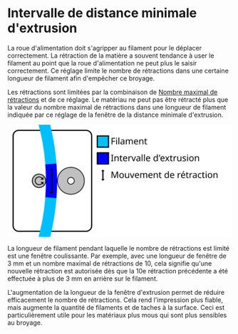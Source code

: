 Intervalle de distance minimale d'extrusion
====
La roue d'alimentation doit s'agripper au filament pour le déplacer correctement. La rétraction de la matière a souvent tendance à user le filament au point que la roue d'alimentation ne peut plus le saisir correctement. Ce réglage limite le nombre de rétractions dans une certaine longueur de filament afin d'empêcher ce broyage.

Les rétractions sont limitées par la combinaison de [Nombre maximal de rétractions](retraction_count_max.md) et de ce réglage. Le matériau ne peut pas être rétracté plus que la valeur du nombre maximal de rétractions dans une longueur de filament indiquée par ce réglage de la fenêtre de la distance minimale d'extrusion.

![Une certaine longueur de filament le long de laquelle le nombre de rétractions est limité](../images/retraction_count_max_fr.svg)

La longueur de filament pendant laquelle le nombre de rétractions est limité est une fenêtre coulissante. Par exemple, avec une longueur de fenêtre de 3 mm et un nombre maximal de rétractions de 10, cela signifie qu'une nouvelle rétraction est autorisée dès que la 10e rétraction précédente a été effectuée à plus de 3 mm en arrière sur le filament.

L'augmentation de la longueur de la fenêtre d'extrusion permet de réduire efficacement le nombre de rétractions. Cela rend l'impression plus fiable, mais augmente la quantité de filaments et de taches à la surface. Ceci est particulièrement utile pour les matériaux plus mous qui sont plus sensibles au broyage.
